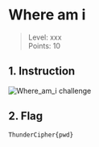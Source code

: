# Where am i

> Level: xxx<br>
> Points: 10 

## 1. Instruction

![Where_am_i challenge](https://github.com/Keldy7/CTFs_Writeups/assets/93558050/506ce374-3298-4fe4-ad9d-73b4bfb0b012)


## 2. Flag

```text
ThunderCipher{pwd}
```

